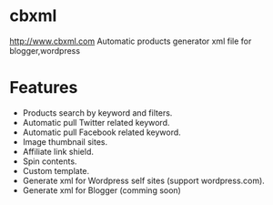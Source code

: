 cbxml
=====

http://www.cbxml.com
Automatic products generator xml file for blogger,wordpress


Features
========
<ul>
<li>Products search by keyword and filters. </li>
<li>Automatic pull Twitter related keyword.</li>
<li>Automatic pull Facebook related keyword.</li>
<li>Image thumbnail sites.</li>
<li>Affiliate link shield.</li>
<li>Spin contents.</li>
<li>Custom template.</li>
<li>Generate xml for Wordpress self sites (support wordpress.com).</li>
<li>Generate xml for Blogger (comming soon)</li>
</ul>